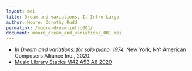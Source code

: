 ```yaml
---
layout: mei
title: Dream and variations, I. Intro Largo
author: Moore, Dorothy Rudd
permalink: /moore-dream-intro001/
document: moore_dream_and_variations_001.mei
---
```


- In *Dream and variations: for solo piano: 1974.* New York, NY: American Composers Alliance Inc., 2020.
- <a href="https://tufts.primo.exlibrisgroup.com/permalink/01TUN_INST/1kc9gia/alma991018326542503851" target="_blank">Music Library Stacks M42.A53 A8 2020</a>
